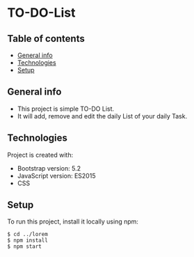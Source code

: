 # TO-DO-List

## Table of contents
* [General info](#general-info)
* [Technologies](#technologies)
* [Setup](#setup)

## General info
* This project is simple TO-DO List.
* It will add, remove and edit the daily List of your daily Task.
	
## Technologies
Project is created with:
* Bootstrap version: 5.2
* JavaScript version: ES2015
* CSS
	
## Setup
To run this project, install it locally using npm:

```
$ cd ../lorem
$ npm install
$ npm start
```


